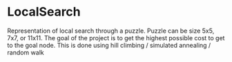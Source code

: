 # LocalSearch
Representation of local search through a puzzle. Puzzle can be size 5x5, 7x7, or 11x11. The goal of the project is to get the highest possible cost to get to the goal node. This is done using hill climbing / simulated annealing / random walk
